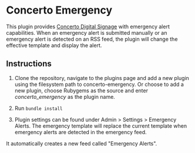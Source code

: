 Concerto Emergency 
==================

This plugin provides [Concerto Digital Signage](https://github.com/concerto/concerto) with emergency alert capabilities. When an emergency alert is submitted manually or an emergency alert is detected on an RSS feed, the plugin will change the effective template and display the alert. 

Instructions
------------
1. Clone the repository, navigate to the plugins page and add a new plugin using the filesystem path to concerto-emergency.  Or choose to add a new plugin, choose Rubygems as the source and enter _concerto_emergency_ as the plugin name.

2. Run ```bundle install```

3. Plugin settings can be found under Admin > Settings > Emergency Alerts. The emergency template will replace the current template when emergency alerts are detected in the emergency feed. 

It automatically creates a new feed called "Emergency Alerts".
